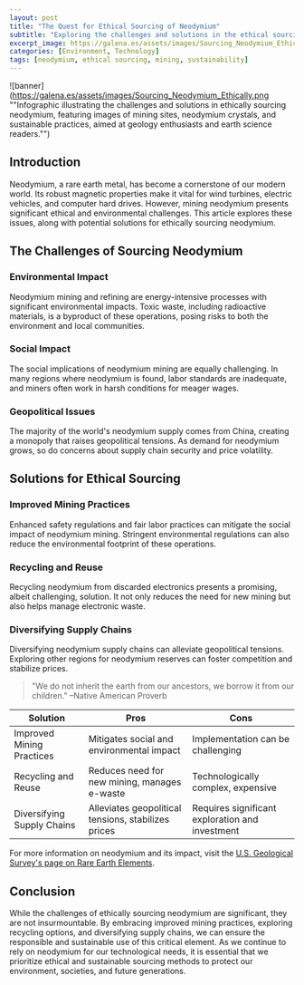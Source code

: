 ```yaml
---
layout: post
title: "The Quest for Ethical Sourcing of Neodymium"
subtitle: "Exploring the challenges and solutions in the ethical sourcing of neodymium, a critical element for modern technology."
excerpt_image: https://galena.es/assets/images/Sourcing_Neodymium_Ethically.png
categories: [Environment, Technology]
tags: [neodymium, ethical sourcing, mining, sustainability]
---
```


![banner](https://galena.es/assets/images/Sourcing_Neodymium_Ethically.png ""Infographic illustrating the challenges and solutions in ethically sourcing neodymium, featuring images of mining sites, neodymium crystals, and sustainable practices, aimed at geology enthusiasts and earth science readers."")

## Introduction

Neodymium, a rare earth metal, has become a cornerstone of our modern world. Its robust magnetic properties make it vital for wind turbines, electric vehicles, and computer hard drives. However, mining neodymium presents significant ethical and environmental challenges. This article explores these issues, along with potential solutions for ethically sourcing neodymium.

## The Challenges of Sourcing Neodymium

### Environmental Impact

Neodymium mining and refining are energy-intensive processes with significant environmental impacts. Toxic waste, including radioactive materials, is a byproduct of these operations, posing risks to both the environment and local communities.

### Social Impact

The social implications of neodymium mining are equally challenging. In many regions where neodymium is found, labor standards are inadequate, and miners often work in harsh conditions for meager wages.

### Geopolitical Issues

The majority of the world's neodymium supply comes from China, creating a monopoly that raises geopolitical tensions. As demand for neodymium grows, so do concerns about supply chain security and price volatility.

## Solutions for Ethical Sourcing

### Improved Mining Practices

Enhanced safety regulations and fair labor practices can mitigate the social impact of neodymium mining. Stringent environmental regulations can also reduce the environmental footprint of these operations.

### Recycling and Reuse

Recycling neodymium from discarded electronics presents a promising, albeit challenging, solution. It not only reduces the need for new mining but also helps manage electronic waste.

### Diversifying Supply Chains

Diversifying neodymium supply chains can alleviate geopolitical tensions. Exploring other regions for neodymium reserves can foster competition and stabilize prices.

> "We do not inherit the earth from our ancestors, we borrow it from our children." –Native American Proverb

| Solution | Pros | Cons |
|---|---|---|
| Improved Mining Practices | Mitigates social and environmental impact | Implementation can be challenging |
| Recycling and Reuse | Reduces need for new mining, manages e-waste | Technologically complex, expensive |
| Diversifying Supply Chains | Alleviates geopolitical tensions, stabilizes prices | Requires significant exploration and investment |

For more information on neodymium and its impact, visit the [U.S. Geological Survey's page on Rare Earth Elements](https://www.usgs.gov/centers/nmic/rare-earth-elements).

## Conclusion

While the challenges of ethically sourcing neodymium are significant, they are not insurmountable. By embracing improved mining practices, exploring recycling options, and diversifying supply chains, we can ensure the responsible and sustainable use of this critical element. As we continue to rely on neodymium for our technological needs, it is essential that we prioritize ethical and sustainable sourcing methods to protect our environment, societies, and future generations.